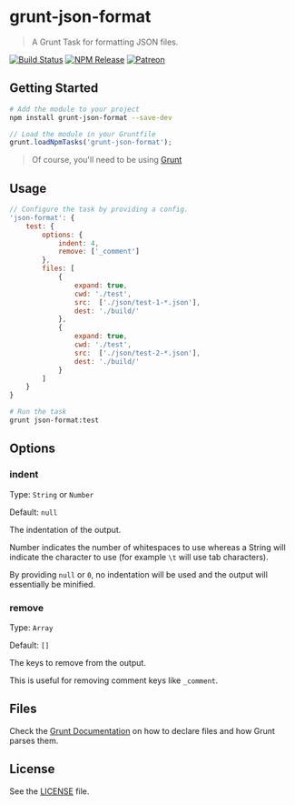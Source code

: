 # grunt-json-format

> A Grunt Task for formatting JSON files.

[![Build Status](https://img.shields.io/travis/jahed/grunt-json-format.svg)](https://travis-ci.org/jahed/grunt-json-format)
[![NPM Release](https://img.shields.io/npm/dt/grunt-json-format.svg)](https://www.npmjs.com/package/grunt-json-format)
[![Patreon](https://img.shields.io/badge/patreon-donate-f96854.svg)](https://www.patreon.com/jahed)

## Getting Started

```sh
# Add the module to your project
npm install grunt-json-format --save-dev
```

```js
// Load the module in your Gruntfile
grunt.loadNpmTasks('grunt-json-format');
```

> Of course, you'll need to be using [Grunt](http://gruntjs.com/)

## Usage

```js
// Configure the task by providing a config.
'json-format': {
    test: {
        options: {
            indent: 4,
            remove: ['_comment']
        },
        files: [
            {
                expand: true,
                cwd: './test',
                src:  ['./json/test-1-*.json'],
                dest: './build/'
            },
            {
                expand: true,
                cwd: './test',
                src:  ['./json/test-2-*.json'],
                dest: './build/'
            }
        ]
    }
}
```

```sh
# Run the task
grunt json-format:test
```

## Options

### indent
Type: `String` or `Number`

Default: `null`

The indentation of the output.

Number indicates the number of whitespaces to use whereas a String will indicate
the character to use (for example `\t` will use tab characters).

By providing `null` or `0`, no indentation will be used and the output will
essentially be minified.

### remove
Type: `Array`

Default: `[]`

The keys to remove from the output.

This is useful for removing comment keys like `_comment`.

## Files

Check the [Grunt Documentation](http://gruntjs.com/configuring-tasks#files-array-format) on how to declare files and how Grunt parses them.

## License

See the [LICENSE](LICENSE) file.
